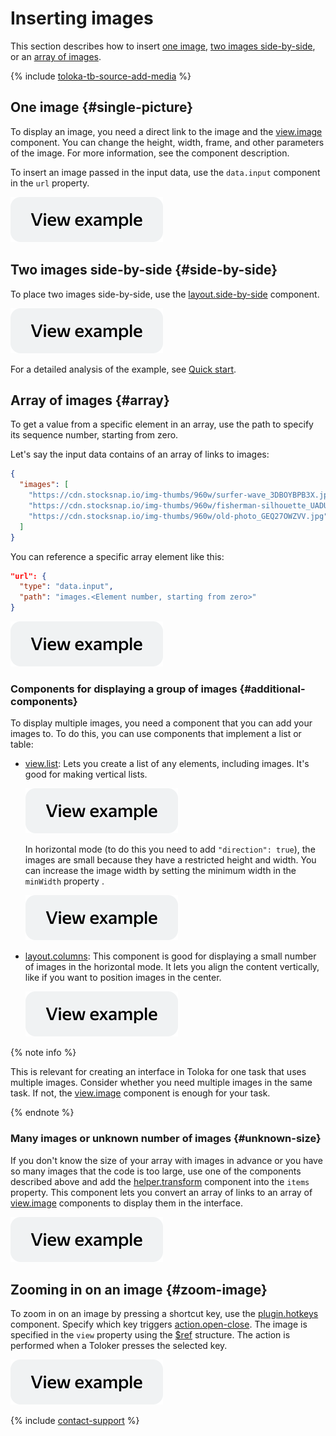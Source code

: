 # Inserting images

This section describes how to insert [one image](insert-images.md), [two images side-by-side](insert-images.md), or an [array of images](insert-images.md).

{% include [toloka-tb-source-add-media](../_includes/toloka-tb-source/id-toloka-tb-source/add-media.md) %}

## One image {#single-picture}

To display an image, you need a direct link to the image and the [view.image](../reference/view.image.md) component. You can change the height, width, frame, and other parameters of the image. For more information, see the component description.

To insert an image passed in the input data, use the `data.input` component in the `url` property.

[![image](../_images/buttons/view-example.svg)](https://ya.cc/t/zDwELDM23ttBiT)

## Two images side-by-side {#side-by-side}

To place two images side-by-side, use the [layout.side-by-side](../reference/layout.side-by-side.md) component.


[![image](../_images/buttons/view-example.svg)](https://ya.cc/t/ZdGClef13ttEz8)

 For a detailed analysis of the example, see [Quick start](../quickstart.md).


## Array of images {#array}

To get a value from a specific element in an array, use the path to specify its sequence number, starting from zero.

Let's say the input data contains of an array of links to images:
```json
{
  "images": [
    "https://cdn.stocksnap.io/img-thumbs/960w/surfer-wave_3DBOYBPB3X.jpg",
    "https://cdn.stocksnap.io/img-thumbs/960w/fisherman-silhouette_UADULRRHEK.jpg",
    "https://cdn.stocksnap.io/img-thumbs/960w/old-photo_GEQ27OWZVV.jpg"
  ]
}
```
You can reference a specific array element like this:
```json
"url": {
  "type": "data.input",
  "path": "images.<Element number, starting from zero>"
}
```

[![image](../_images/buttons/view-example.svg)](https://ya.cc/t/V44snIfa3ttBb2)

### Components for displaying a group of images {#additional-components}

To display multiple images, you need a component that you can add your images to. To do this, you can use components that implement a list or table:
- [view.list](../reference/view.list.md): Lets you create a list of any elements, including images. It's good for making vertical lists.

    [![image](../_images/buttons/view-example.svg)](https://ya.cc/t/V44snIfa3ttBb2)

    In horizontal mode (to do this you need to add `"direction": true`), the images are small because they have a restricted height and width. You can increase the image width by setting the minimum width in the `minWidth` property .

    [![image](../_images/buttons/view-example.svg)](https://ya.cc/t/VBzpJKCp3ttBpt)

- [layout.columns](../reference/layout.columns.md): This component is good for displaying a small number of images in the horizontal mode. It lets you align the content vertically, like if you want to position images in the center.

    [![image](../_images/buttons/view-example.svg)](https://ya.cc/t/zZHgwLrX3ttBrK)

{% note info %}

This is relevant for creating an interface in Toloka for one task that uses multiple images. Consider whether you need multiple images in the same task. If not, the [view.image](../reference/view.image.md) component is enough for your task.

{% endnote %}


### Many images or unknown number of images {#unknown-size}

If you don't know the size of your array with images in advance or you have so many images that the code is too large, use one of the components described above and add the [helper.transform](../reference/helper.transform.md) component into the `items` property. This component lets you convert an array of links to an array of [view.image](../reference/view.image.md) components to display them in the interface.

[![image](../_images/buttons/view-example.svg)](https://ya.cc/t/IqTqGpfg3ttBtA)

## Zooming in on an image {#zoom-image}

To zoom in on an image by pressing a shortcut key, use the [plugin.hotkeys](../reference/plugin.hotkeys.md) component. Specify which key triggers [action.open-close](../reference/action.open-close.md). The image is specified in the `view` property using the [$ref](../best-practices/reuse.md) structure. The action is performed when a Toloker presses the selected key.

[![image](../_images/buttons/view-example.svg)](https://ya.cc/t/xdavUyAN3ttEzb)

{% include [contact-support](../_includes/contact-support.md) %}